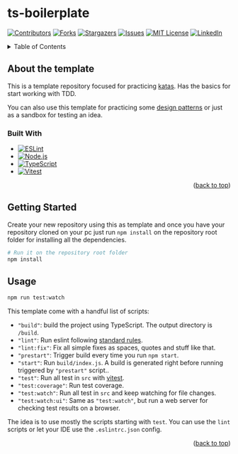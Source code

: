 # ts-boilerplate

<!-- Improved compatibility of back to top link: See: https://github.com/othneildrew/Best-README-Template/pull/73 -->
<a id="readme-top" name="readme-top"></a>
<!--
*** Thanks for checking out the Best-README-Template. If you have a suggestion
*** that would make this better, please fork the repo and create a pull request
*** or simply open an issue with the tag "enhancement".
*** Don't forget to give the project a star!
*** Thanks again! Now go create something AMAZING! :D
-->



<!-- PROJECT SHIELDS -->
<!--
*** I'm using markdown "reference style" links for readability.
*** Reference links are enclosed in brackets [ ] instead of parentheses ( ).
*** See the bottom of this document for the declaration of the reference variables
*** for contributors-url, forks-url, etc. This is an optional, concise syntax you may use.
*** https://www.markdownguide.org/basic-syntax/#reference-style-links
-->
[![Contributors][contributors-shield]][contributors-url]
[![Forks][forks-shield]][forks-url]
[![Stargazers][stars-shield]][stars-url]
[![Issues][issues-shield]][issues-url]
[![MIT License][license-shield]][license-url]
[![LinkedIn][linkedin-shield]][linkedin-url]

<!-- TABLE OF CONTENTS -->
<details>
  <summary>Table of Contents</summary>
  <ol>
    <li>
      <a href="#about-the-project">About the project</a>
      <ul>
        <li><a href="#built-with">Built With</a></li>
      </ul>
    </li>
    <li>
      <a href="#getting-started">Getting Started</a>
    </li>
    <li><a href="#usage">Usage</a></li>
  </ol>
</details>



<!-- ABOUT THE PROJECT -->
## About the template
<div id="about-the-template" name="about-the-template"></div>

This is a template repository focused for practicing [katas](https://kata-log.rocks). Has the basics for start working with TDD.

You can also use this template for practicing some [design patterns](https://refactoring.guru/design-patterns) or just as a sandbox for testing an idea.



### Built With
<div id="built-with" name="built-with"></div>

* [![ESLint][ESLint]][ESLint-url]
* [![Node.js][Node.js]][Node.js-url]
* [![TypeScript][TypeScript]][TypeScript-url]
* [![Vitest][Vitest]][Vitest-url]

<p align="right">(<a href="#readme-top">back to top</a>)</p>



<!-- GETTING STARTED -->
## Getting Started
<div id="getting-started" name="getting-started"></div>

Create your new repository using this as template and once you have your repository cloned on your pc just run `npm install` on the repository root folder for installing all the dependencies.

```bash
# Run it on the repository root folder
npm install
```


<!-- USAGE EXAMPLES -->
## Usage
<div id="usage" name="usage"></div>

```bash
npm run test:watch
```

This template come with a handful list of scripts:
- `"build"`: build the project using TypeScript. The output directory is `/build`.
- `"lint"`: Run eslint following [standard rules](https://standardjs.com/rules.html).
- `"lint:fix"`: Fix all simple fixes as spaces, quotes and stuff like that.
- `"prestart"`: Trigger build every time you run `npm start`. 
- ️`"start"`: Run `build/index.js`. A build is generated right before running triggered by `"prestart"` script.. 
- ️`"test"`: Run all test in `src` with [vitest](https://vitest.dev). 
- ️`"test:coverage"`: Run test coverage. 
- ️`"test:watch"`: Run all test in `src` and keep watching for file changes. 
- ️`"test:watch:ui"`: Same as `"test:watch"`, but run a web server for checking test results on a browser.

The idea is to use mostly the scripts starting with `test`. You can use the `lint` scripts or let your IDE use the `.eslintrc.json` config.

<p align="right">(<a href="#readme-top">back to top</a>)</p>



<!-- MARKDOWN LINKS & IMAGES -->
<!-- https://www.markdownguide.org/basic-syntax/#reference-style-links -->
[contributors-shield]: https://img.shields.io/github/contributors/ulisesantana/ts-boilerplate.svg?style=for-the-badge
[contributors-url]: https://github.com/ulisesantana/ts-boilerplate/graphs/contributors
[forks-shield]: https://img.shields.io/github/forks/ulisesantana/ts-boilerplate.svg?style=for-the-badge
[forks-url]: https://github.com/ulisesantana/ts-boilerplate/network/members
[stars-shield]: https://img.shields.io/github/stars/ulisesantana/ts-boilerplate.svg?style=for-the-badge
[stars-url]: https://github.com/ulisesantana/ts-boilerplate/stargazers
[issues-shield]: https://img.shields.io/github/issues/ulisesantana/ts-boilerplate.svg?style=for-the-badge
[issues-url]: https://github.com/ulisesantana/ts-boilerplate/issues
[license-shield]: https://img.shields.io/github/license/ulisesantana/ts-boilerplate.svg?style=for-the-badge
[license-url]: https://github.com/ulisesantana/ts-boilerplate/blob/master/LICENSE
[linkedin-shield]: https://img.shields.io/badge/-LinkedIn-black.svg?style=for-the-badge&logo=linkedin&colorB=555
[linkedin-url]: https://linkedin.com/in/ulisesantana
[TypeScript]: https://img.shields.io/badge/typescript-3178C6?style=for-the-badge&logo=typescript&logoColor=white
[TypeScript-url]: https://typescriptlang.org
[Vitest]: https://img.shields.io/badge/vitest-729b1a?style=for-the-badge&logo=vitest&logoColor=white
[Vitest-url]: https://vitest.dev
[ESLint]: https://img.shields.io/badge/eslint-341BAB?style=for-the-badge&logo=eslint&logoColor=white
[ESLint-url]: https://eslint.org
[Node.js]: https://img.shields.io/badge/node.js-black?style=for-the-badge&logo=nodedotjs
[Node.js-url]: https://nodejs.org

